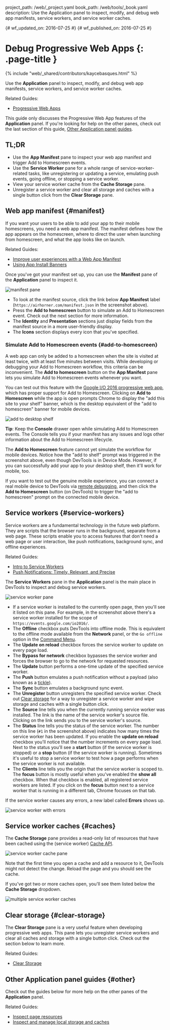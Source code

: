 project_path: /web/_project.yaml
book_path: /web/tools/_book.yaml
description: Use the Application panel to inspect, modify, and debug web app manifests, service workers, and service worker caches.

{# wf_updated_on: 2016-07-25 #}
{# wf_published_on: 2016-07-25 #}

# Debug Progressive Web Apps {: .page-title }

{% include "web/_shared/contributors/kaycebasques.html" %}

Use the <strong>Application</strong> panel to inspect, modify,
and debug web app manifests, service workers, and service worker caches.

Related Guides: 

* [Progressive Web Apps](/web/progressive-web-apps)

This guide only discusses the Progressive Web App features of the
**Application** panel. If you're looking for help on the other panes, check
out the last section of this guide, [Other Application panel
guides](#other).


## TL;DR
- Use the <strong>App Manifest</strong> pane to inspect your web app manifest and trigger Add to Homescreen events.
- Use the <strong>Service Worker</strong> pane for a whole range of service-worker-related tasks, like unregistering or updating a service, emulating push events, going offline, or stopping a service worker.
- View your service worker cache from the <strong>Cache Storage</strong> pane.
- Unregister a service worker and clear all storage and caches with a single button click from the <strong>Clear Storage</strong> pane.


## Web app manifest {#manifest}

If you want your users to be able to add your app to their mobile homescreens,
you need a web app manifest. The manifest defines how the app appears on the
homescreen, where to direct the user when launching from homescreen, and what
the app looks like on launch.

Related Guides:

* [Improve user experiences with a Web App
  Manifest](/web/fundamentals/engage-and-retain/web-app-manifest)
* [Using App Install
  Banners](/web/fundamentals/engage-and-retain/app-install-banners)

Once you've got your manifest set up, you can use the **Manifest** pane of the
**Application** panel to inspect it.

![manifest pane][manifest]

* To look at the manifest source, click the link below **App Manifest** label
  (`https://airhorner.com/manifest.json` in the screenshot above).
* Press the **Add to homescreen** button to simulate an Add to Homescreen
  event. Check out the next section for more information.
* The **Identity** and **Presentation** sections just display fields from the
  manifest source in a more user-friendly display.
* The **Icons** section displays every icon that you've specified.

[manifest]: images/manifest.png

### Simulate Add to Homescreen events {#add-to-homescreen}

A web app can only be added to a homescreen when the site is visited at
least twice, with at least five minutes between visits. While developing or
debugging your Add to Homescreen workflow, this criteria can be inconvenient.
The **Add to homescreen** button on the **App Manifest** pane lets you
simulate Add to Homescreen events whenever you want.

You can test out this feature with the [Google I/O 2016 progressive web
app](https://events.google.com/io2016/), which has proper support for Add to
Homescreen. Clicking on **Add to Homescreen** while the app is open prompts
Chrome to display the "add this site to your shelf" banner, which is the
desktop equivalent of the "add to homescreen" banner for mobile devices.

![add to desktop shelf][shelf]

**Tip**: Keep the **Console** drawer open while simulating Add to Homescreen
events. The Console tells you if your manifest has any issues and logs other
information about the Add to Homescreen lifecycle.

The **Add to Homescreen** feature cannot yet simulate the workflow for mobile
devices. Notice how the "add to shelf" prompt was triggered in the
screenshot above, even though DevTools is in Device Mode. However, if you can
successfully add your app to your desktop shelf, then it'll work for mobile,
too.

If you want to test out the genuine mobile experience, you can
connect a real mobile device to DevTools via [remote debugging][remote
debugging], and then click the **Add to Homescreen** button (on DevTools)
to trigger the "add to homescreen" prompt on the connected mobile device.

[shelf]: images/io.png
[remote debugging]: /web/tools/chrome-devtools/debug/remote-debugging/remote-debugging

## Service workers {#service-workers}

Service workers are a fundamental technology in the future web platform. They
are scripts that the browser runs in the background, separate from a web page.
These scripts enable you to access features that don't need a web page or user
interaction, like push notifications, background sync, and offline experiences.

Related Guides:

* [Intro to Service Workers](/web/fundamentals/primers/service-worker)
* [Push Notifications: Timely, Relevant, and
  Precise](/web/fundamentals/engage-and-retain/push-notifications)

The **Service Workers** pane in the **Application** panel is the main place in
DevTools to inspect and debug service workers.

![service worker pane][sw]

* If a service worker is installed to the currently open page, then you'll see
  it listed on this pane. For example, in the screenshot above there's a service
  worker installed for the scope of `https://events.google.com/io2016/`.
* The **Offline** checkbox puts DevTools into offline mode. This is
  equivalent to the offline mode available from the **Network** panel, or
  the `Go offline` option in the [Command Menu][cm].
* The **Update on reload** checkbox forces the service worker to
  update on every page load.
* The **Bypass for network** checkbox bypasses the service worker and forces the
  browser to go to the network for requested resources.
* The **Update** button performs a one-time update of the specified service
  worker.
* The **Push** button emulates a push notification without a payload (also known
  as a [tickle][tickle]).
* The **Sync** button emulates a background sync event.
* The **Unregister** button unregisters the specified service worker. Check out
  [Clear storage](#clear-storage) for a way to unregister a service worker and
  wipe storage and caches with a single button click.
* The **Source** line tells you when the currently running service worker was
  installed. The link is the name of the service worker's source file. Clicking
  on the link sends you to the service worker's source.
* The **Status** line tells you the status of the service worker. The number on
  this line (`#1` in the screenshot above) indicates how many times the service
  worker has been updated. If you enable the **update on reload** checkbox
  you'll notice that the number increments on every page load. Next to the
  status you'll see a **start** button (if the service worker is stopped) or a
  **stop** button (if the service worker is running). Sometimes it's useful to
  stop a service worker to test how a page performs when the service
  worker is not available.
* The **Clients** line tells you the origin that the service worker is scoped
  to. The **focus** button is mostly useful when you've enabled the
  **show all** checkbox. When that checkbox is enabled, all registered service
  workers are listed. If you click on the **focus** button next to a service
  worker that is running in a different tab, Chrome focuses on that tab.

If the service worker causes any errors, a new label called **Errors** shows
up.

![service worker with errors][errors]

[sw]: images/sw.png
[cm]: /web/tools/chrome-devtools/settings#command-menu
[tickle]: /web/fundamentals/engage-and-retain/push-notifications/sending-messages?hl=en#ways-to-send
[errors]: images/sw-error.png

## Service worker caches {#caches}

The **Cache Storage** pane provides a read-only list of resources that have
been cached using the (service worker) [Cache API][sw-cache].

![service worker cache pane][sw-cache-pane]

Note that the first time you open a cache and add a resource to it, DevTools
might not detect the change. Reload the page and you should see the cache.

If you've got two or more caches open, you'll see them listed below the
**Cache Storage** dropdown.

![multiple service worker caches][multiple-caches]

[sw-cache]: https://developer.mozilla.org/en-US/docs/Web/API/Cache
[sw-cache-pane]: images/sw-cache.png
[multiple-caches]: images/multiple-caches.png

## Clear storage {#clear-storage}

The **Clear Storage** pane is a very useful feature when
developing progressive web apps. This pane lets you unregister service workers
and clear all caches and storage with a single button click. Check out the
section below to learn more.

Related Guides:

* [Clear
  Storage](/web/tools/chrome-devtools/iterate/manage-data/local-storage#clear-storage)

## Other Application panel guides {#other}

Check out the guides below for more help on the other panes of the
**Application** panel.

Related Guides:

* [Inspect page resources](/web/tools/chrome-devtools/iterate/manage-data/page-resources)
* [Inspect and manage local storage and
  caches](/web/tools/chrome-devtools/iterate/manage-data/local-storage)

